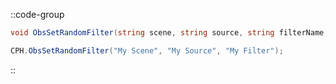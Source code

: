::code-group
  ```csharp [Method]
  void ObsSetRandomFilter(string scene, string source, string filterName, int connection = 0);
  ```
  ```csharp [Example]
  CPH.ObsSetRandomFilter("My Scene", "My Source", "My Filter");
  ```
::